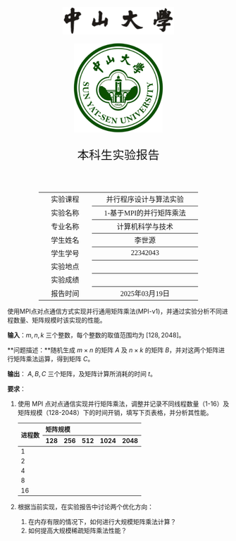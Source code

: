 <div class="cover" style="page-break-after:always;font-family:方正公文仿宋;width:100%;height:100%;border:none;margin: 0 auto;text-align:center;">
    <div style="width:50%;margin: 0 auto;height:0;padding-bottom:10%;">
        </br>
        <img src="../sysu-name.png" alt="校名" style="width:100%;"/>
    </div>
    </br></br>
    <div style="width:40%;margin: 0 auto;height:0;padding-bottom:40%;">
        <img src="../sysu.png" alt="校徽" style="width:100%;"/>
    </div>
		</br></br></br>
    <span style="font-family:华文黑体Bold;text-align:center;font-size:20pt;margin: 10pt auto;line-height:30pt;">本科生实验报告</span>
    </br>
    </br>
    <table style="border:none;text-align:center;width:72%;font-family:仿宋;font-size:14px; margin: 0 auto;">
    <tbody style="font-family:方正公文仿宋;font-size:12pt;">
        <tr style="font-weight:normal;"> 
            <td style="width:20%;text-align:center;">实验课程</td>
            <td style="width:40%;font-weight:normal;border-bottom: 1px solid;text-align:center;font-family:华文仿宋">并行程序设计与算法实验</td>
      </tr>
        <tr style="font-weight:normal;"> 
            <td style="width:20%;text-align:center;">实验名称</td>
            <td style="width:40%;font-weight:normal;border-bottom: 1px solid;text-align:center;font-family:华文仿宋">1-基于MPI的并行矩阵乘法</td>
      </tr>
        <tr style="font-weight:normal;"> 
            <td style="width:20%;text-align:center;">专业名称</td>
            <td style="width:40%;font-weight:normal;border-bottom: 1px solid;text-align:center;font-family:华文仿宋">计算机科学与技术</td>
      </tr>
        <tr style="font-weight:normal;"> 
            <td style="width:20%;text-align:center;">学生姓名</td>
            <td style="width:40%;font-weight:normal;border-bottom: 1px solid;text-align:center;font-family:华文仿宋">李世源</td>
      </tr>
        <tr style="font-weight:normal;"> 
            <td style="width:20%;text-align:center;">学生学号</td>
            <td style="width:40%;font-weight:normal;border-bottom: 1px solid;text-align:center;font-family:华文仿宋">22342043</td>
      </tr>
        <tr style="font-weight:normal;"> 
            <td style="width:20%;text-align:center;">实验地点</td>
            <td style="width:40%;font-weight:normal;border-bottom: 1px solid;text-align:center;font-family:华文仿宋"></td>
      </tr>
        <tr style="font-weight:normal;"> 
            <td style="width:20%;text-align:center;">实验成绩</td>
            <td style="width:40%;font-weight:normal;border-bottom: 1px solid;text-align:center;font-family:华文仿宋"></td>
      </tr>
      <tr style="font-weight:normal;"> 
            <td style="width:20%;text-align:center;">报告时间</td>
            <td style="width:40%;font-weight:normal;border-bottom: 1px solid;text-align:center;font-family:华文仿宋">2025年03月19日</td>
      </tr>
    </tbody>              
    </table>
</div>


<!-- 注释语句：导出PDF时会在这里分页，使用 Typora Newsprint 主题放大 125% -->

使用MPI点对点通信方式实现并行通用矩阵乘法(MPI-v1)，并通过实验分析不同进程数量、矩阵规模时该实现的性能。

**输入**：$m,n,k$ 三个整数，每个整数的取值范围均为 $[128, 2048]$。

**问题描述：**随机生成 $m\times n$ 的矩阵 $A$ 及 $n\times k$ 的矩阵 $B$，并对这两个矩阵进行矩阵乘法运算，得到矩阵 $C$。

**输出**： $A,B,C$ 三个矩阵，及矩阵计算所消耗的时间 $t$。

**要求**：

1. 使用 MPI 点对点通信实现并行矩阵乘法，调整并记录不同线程数量（1-16）及矩阵规模（128-2048）下的时间开销，填写下页表格，并分析其性能。

    <table>
      <thead>
        <tr>
          <th rowspan="2">进程数</th>
          <th colspan="5">矩阵规模</th>
        </tr>
        <tr>
          <th>128</th>
          <th>256</th>
          <th>512</th>
          <th>1024</th>
          <th>2048</th>
        </tr>
      </thead>
      <tbody>
        <tr>
          <td>1</td>
          <td></td>
          <td></td>
          <td></td>
          <td></td>
          <td></td>
        </tr>
        <tr>
          <td>2</td>
          <td></td>
          <td></td>
          <td></td>
          <td></td>
          <td></td>
        </tr>
        <tr>
          <td>4</td>
          <td></td>
          <td></td>
          <td></td>
          <td></td>
          <td></td>
        </tr>
        <tr>
          <td>8</td>
          <td></td>
          <td></td>
          <td></td>
          <td></td>
          <td></td>
        </tr>
        <tr>
          <td>16</td>
          <td></td>
          <td></td>
          <td></td>
          <td></td>
          <td></td>
        </tr>
      </tbody>
    </table>

2. 根据当前实现，在实验报告中讨论两个优化方向：

    1.  在内存有限的情况下，如何进行大规模矩阵乘法计算？
    2. 如何提高大规模稀疏矩阵乘法性能？

